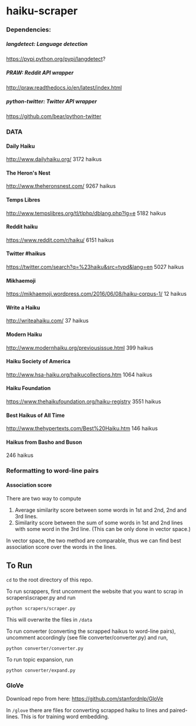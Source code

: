 # haiku-scraper

### Dependencies:

##### langdetect: Language detection
https://pypi.python.org/pypi/langdetect?

##### PRAW: Reddit API wrapper
http://praw.readthedocs.io/en/latest/index.html

##### python-twitter: Twitter API wrapper
https://github.com/bear/python-twitter

### DATA

#### Daily Haiku
http://www.dailyhaiku.org/
3172 haikus

#### The Heron's Nest
http://www.theheronsnest.com/
9267 haikus

#### Temps Libres
http://www.tempslibres.org/tl/tlphp/dblang.php?lg=e
5182 haikus

#### Reddit haiku
https://www.reddit.com/r/haiku/
6151 haikus

#### Twitter \#haikus
https://twitter.com/search?q=%23haiku&src=typd&lang=en
5027 haikus

#### Mikhaemoji
https://mikhaemoji.wordpress.com/2016/06/08/haiku-corpus-1/
12 haikus

#### Write a Haiku
http://writeahaiku.com/
37 haikus

#### Modern Haiku
http://www.modernhaiku.org/previousissue.html
399 haikus

#### Haiku Society of America
http://www.hsa-haiku.org/haikucollections.htm
1064 haikus

#### Haiku Foundation
https://www.thehaikufoundation.org/haiku-registry
3551 haikus

#### Best Haikus of All Time
http://www.thehypertexts.com/Best%20Haiku.htm
146 haikus

#### Haikus from Basho and Buson
246 haikus

### Reformatting to word-line pairs

#### Association score
There are two way to compute

1. Average similarity score between some words in 1st and 2nd, 2nd and 3rd lines.
2. Similarity score between the sum of some words in 1st and 2nd lines with some word in the 3rd line. (This can be only done in vector space.)

In vector space, the two method are comparable, thus we can find best association score over the words in the lines.

## To Run

`cd` to the root directory of this repo.

To run scrappers, first uncomment the website that you want to scrap in scrapers\scraper.py and run
```
python scrapers/scraper.py
```
This will overwrite the files in `/data`

To run converter (converting the scrapped haikus to word-line pairs), uncomment accordingly (see file converter/converter.py) and run,
```
python converter/converter.py
```

To run topic expansion, run
```
python converter/expand.py
```


### GloVe

Download repo from here: https://github.com/stanfordnlp/GloVe

In `/glove` there are files for converting scrapped haiku to lines and paired-lines. This is for training word embedding.